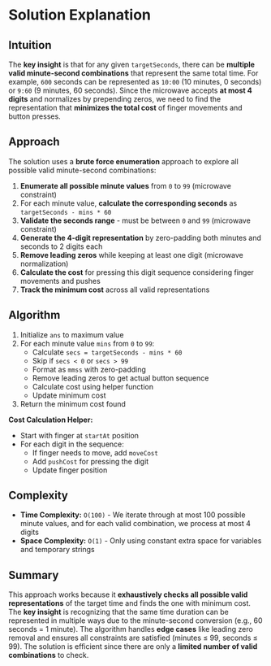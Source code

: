 
# Solution Explanation

## Intuition
The **key insight** is that for any given `targetSeconds`, there can be **multiple valid minute-second combinations** that represent the same total time. For example, `600` seconds can be represented as `10:00` (10 minutes, 0 seconds) or `9:60` (9 minutes, 60 seconds). Since the microwave accepts **at most 4 digits** and normalizes by prepending zeros, we need to find the representation that **minimizes the total cost** of finger movements and button presses.

## Approach
The solution uses a **brute force enumeration** approach to explore all possible valid minute-second combinations:

1. **Enumerate all possible minute values** from `0` to `99` (microwave constraint)
2. For each minute value, **calculate the corresponding seconds** as `targetSeconds - mins * 60`
3. **Validate the seconds range** - must be between `0` and `99` (microwave constraint)
4. **Generate the 4-digit representation** by zero-padding both minutes and seconds to 2 digits each
5. **Remove leading zeros** while keeping at least one digit (microwave normalization)
6. **Calculate the cost** for pressing this digit sequence considering finger movements and pushes
7. **Track the minimum cost** across all valid representations

## Algorithm
1. Initialize `ans` to maximum value
2. For each minute value `mins` from `0` to `99`:
   - Calculate `secs = targetSeconds - mins * 60`
   - Skip if `secs < 0` or `secs > 99`
   - Format as `mmss` with zero-padding
   - Remove leading zeros to get actual button sequence
   - Calculate cost using helper function
   - Update minimum cost
3. Return the minimum cost found

**Cost Calculation Helper:**
- Start with finger at `startAt` position
- For each digit in the sequence:
  - If finger needs to move, add `moveCost`
  - Add `pushCost` for pressing the digit
  - Update finger position

## Complexity
- **Time Complexity:** `O(100)` - We iterate through at most 100 possible minute values, and for each valid combination, we process at most 4 digits
- **Space Complexity:** `O(1)` - Only using constant extra space for variables and temporary strings

## Summary
This approach works because it **exhaustively checks all possible valid representations** of the target time and finds the one with minimum cost. The **key insight** is recognizing that the same time duration can be represented in multiple ways due to the minute-second conversion (e.g., 60 seconds = 1 minute). The algorithm handles **edge cases** like leading zero removal and ensures all constraints are satisfied (minutes ≤ 99, seconds ≤ 99). The solution is efficient since there are only a **limited number of valid combinations** to check.

